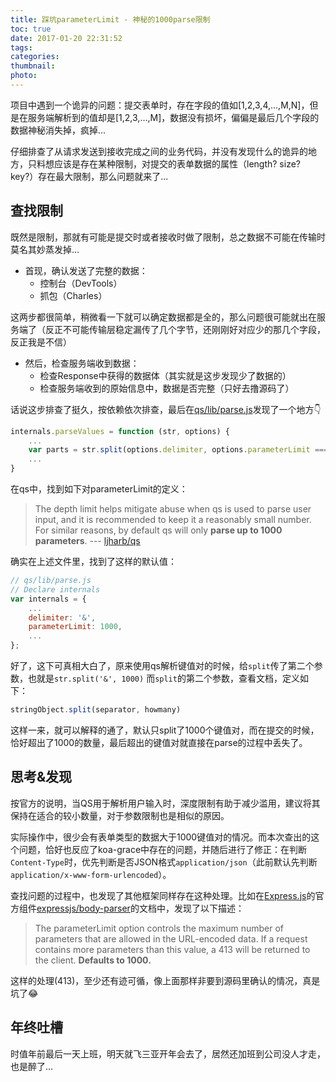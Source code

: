 ```yaml
---
title: 踩坑parameterLimit - 神秘的1000parse限制
toc: true
date: 2017-01-20 22:31:52
tags:
categories:
thumbnail:
photo:
---
```



项目中遇到一个诡异的问题：提交表单时，存在字段的值如[1,2,3,4,...,M,N]，但是在服务端解析到的值却是[1,2,3,...,M]，数据没有损坏，偏偏是最后几个字段的数据神秘消失掉，疯掉...

<!-- more -->

仔细排查了从请求发送到接收完成之间的业务代码，并没有发现什么的诡异的地方，只料想应该是存在某种限制，对提交的表单数据的属性（length? size? key?）存在最大限制，那么问题就来了...


## 查找限制

既然是限制，那就有可能是提交时或者接收时做了限制，总之数据不可能在传输时莫名其妙蒸发掉...

- 首现，确认发送了完整的数据：
    - 控制台（DevTools）
    - 抓包（Charles）

这两步都很简单，稍微看一下就可以确定数据都是全的，那么问题很可能就出在服务端了（反正不可能传输层稳定漏传了几个字节，还刚刚好对应少的那几个字段，反正我是不信）

- 然后，检查服务端收到数据：
    - 检查Response中获得的数据体（其实就是这步发现少了数据的）
    - 检查服务端收到的原始信息中，数据是否完整（只好去撸源码了）

话说这步排查了挺久，按依赖依次排查，最后在[qs/lib/parse.js][url_qs/parser.js]发现了一个地方👇

```js
internals.parseValues = function (str, options) {
    ...
    var parts = str.split(options.delimiter, options.parameterLimit === Infinity ? undefined : options.parameterLimit);
    ...
}
```

在qs中，找到如下对parameterLimit的定义：

> The depth limit helps mitigate abuse when qs is used to parse user input, and it is recommended to keep it a reasonably small number.
For similar reasons, by default qs will only **parse up to 1000 parameters**.  --- [ljharb/qs][url_qs]

确实在上述文件里，找到了这样的默认值：

```js
// qs/lib/parse.js
// Declare internals
var internals = {
    ...
    delimiter: '&',
    parameterLimit: 1000,
    ...
};
```

好了，这下可真相大白了，原来使用qs解析键值对的时候，给`split`传了第二个参数，也就是`str.split('&', 1000)`
而`split`的第二个参数，查看文档，定义如下：

```js
stringObject.split(separator, howmany)
```

这样一来，就可以解释的通了，默认只split了1000个键值对，而在提交的时候，恰好超出了1000的数量，最后超出的键值对就直接在parse的过程中丢失了。


## 思考&发现

按官方的说明，当QS用于解析用户输入时，深度限制有助于减少滥用，建议将其保持在适合的较小数量，对于参数限制也是相似的原因。

实际操作中，很少会有表单类型的数据大于1000键值对的情况。而本次查出的这个问题，恰好也反应了koa-grace中存在的问题，并随后进行了修正：在判断`Content-Type`时，优先判断是否JSON格式`application/json`（此前默认先判断`application/x-www-form-urlencoded`）。


查找问题的过程中，也发现了其他框架同样存在这种处理。比如在[Express.js][url_express]的官方组件[expressjs/body-parser][url_bodyparser]的文档中，发现了以下描述：

> The parameterLimit option controls the maximum number of parameters that are allowed in the URL-encoded data. If a request contains more parameters than this value, a 413 will be returned to the client. **Defaults to 1000.**

这样的处理(413)，至少还有迹可循，像上面那样非要到源码里确认的情况，真是坑了😂


## 年终吐槽

时值年前最后一天上班，明天就飞三亚开年会去了，居然还加班到公司没人才走，也是醉了...



[url_qs/parser.js]: https://github.com/ljharb/qs/blob/v4.0.0/lib/parse.js#L22
[url_qs]: https://github.com/ljharb/qs
[url_express]: https://github.com/expressjs
[url_bodyparser]: https://github.com/expressjs/body-parser




